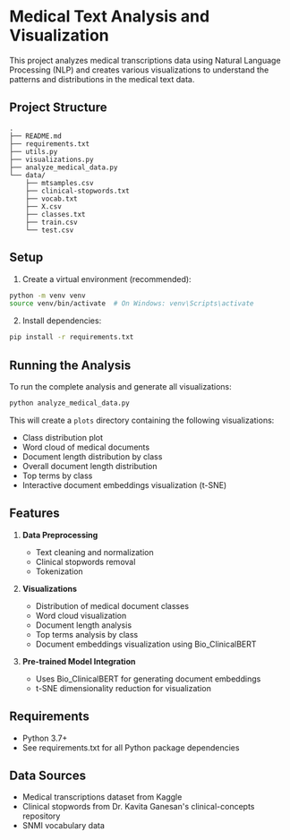 # Medical Text Analysis and Visualization

This project analyzes medical transcriptions data using Natural Language Processing (NLP) and creates various visualizations to understand the patterns and distributions in the medical text data.

## Project Structure

```
.
├── README.md
├── requirements.txt
├── utils.py
├── visualizations.py
├── analyze_medical_data.py
└── data/
    ├── mtsamples.csv
    ├── clinical-stopwords.txt
    ├── vocab.txt
    ├── X.csv
    ├── classes.txt
    ├── train.csv
    └── test.csv
```

## Setup

1. Create a virtual environment (recommended):
```bash
python -m venv venv
source venv/bin/activate  # On Windows: venv\Scripts\activate
```

2. Install dependencies:
```bash
pip install -r requirements.txt
```

## Running the Analysis

To run the complete analysis and generate all visualizations:

```bash
python analyze_medical_data.py
```

This will create a `plots` directory containing the following visualizations:
- Class distribution plot
- Word cloud of medical documents
- Document length distribution by class
- Overall document length distribution
- Top terms by class
- Interactive document embeddings visualization (t-SNE)

## Features

1. **Data Preprocessing**
   - Text cleaning and normalization
   - Clinical stopwords removal
   - Tokenization

2. **Visualizations**
   - Distribution of medical document classes
   - Word cloud visualization
   - Document length analysis
   - Top terms analysis by class
   - Document embeddings visualization using Bio_ClinicalBERT

3. **Pre-trained Model Integration**
   - Uses Bio_ClinicalBERT for generating document embeddings
   - t-SNE dimensionality reduction for visualization

## Requirements

- Python 3.7+
- See requirements.txt for all Python package dependencies

## Data Sources

- Medical transcriptions dataset from Kaggle
- Clinical stopwords from Dr. Kavita Ganesan's clinical-concepts repository
- SNMI vocabulary data 